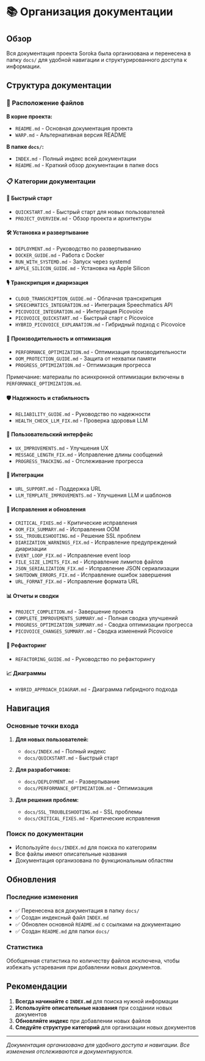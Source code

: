 # 📚 Организация документации

## Обзор

Вся документация проекта Soroka была организована и перенесена в папку `docs/` для удобной навигации и структурированного доступа к информации.

## Структура документации

### 📁 Расположение файлов

**В корне проекта:**
- `README.md` - Основная документация проекта
- `WARP.md` - Альтернативная версия README

**В папке `docs/`:**
- `INDEX.md` - Полный индекс всей документации
- `README.md` - Краткий обзор документации в папке docs

### 📋 Категории документации

#### 🚀 Быстрый старт
- `QUICKSTART.md` - Быстрый старт для новых пользователей
- `PROJECT_OVERVIEW.md` - Обзор проекта и архитектуры

#### 🛠 Установка и развертывание
- `DEPLOYMENT.md` - Руководство по развертыванию
- `DOCKER_GUIDE.md` - Работа с Docker
- `RUN_WITH_SYSTEMD.md` - Запуск через systemd
- `APPLE_SILICON_GUIDE.md` - Установка на Apple Silicon

#### 🎙 Транскрипция и диаризация
- `CLOUD_TRANSCRIPTION_GUIDE.md` - Облачная транскрипция
- `SPEECHMATICS_INTEGRATION.md` - Интеграция Speechmatics API
- `PICOVOICE_INTEGRATION.md` - Интеграция Picovoice
- `PICOVOICE_QUICKSTART.md` - Быстрый старт с Picovoice
- `HYBRID_PICOVOICE_EXPLANATION.md` - Гибридный подход с Picovoice

#### 🔧 Производительность и оптимизация
- `PERFORMANCE_OPTIMIZATION.md` - Оптимизация производительности
- `OOM_PROTECTION_GUIDE.md` - Защита от нехватки памяти
- `PROGRESS_OPTIMIZATION.md` - Оптимизация прогресса
  
Примечание: материалы по асинхронной оптимизации включены в `PERFORMANCE_OPTIMIZATION.md`.

#### 🛡 Надежность и стабильность
- `RELIABILITY_GUIDE.md` - Руководство по надежности
- `HEALTH_CHECK_LLM_FIX.md` - Проверка здоровья LLM

#### 🎨 Пользовательский интерфейс
- `UX_IMPROVEMENTS.md` - Улучшения UX
- `MESSAGE_LENGTH_FIX.md` - Исправление длины сообщений
- `PROGRESS_TRACKING.md` - Отслеживание прогресса

#### 🔗 Интеграции
- `URL_SUPPORT.md` - Поддержка URL
- `LLM_TEMPLATE_IMPROVEMENTS.md` - Улучшения LLM и шаблонов

#### 🐛 Исправления и обновления
- `CRITICAL_FIXES.md` - Критические исправления
- `OOM_FIX_SUMMARY.md` - Исправления OOM
- `SSL_TROUBLESHOOTING.md` - Решение SSL проблем
- `DIARIZATION_WARNINGS_FIX.md` - Исправление предупреждений диаризации
- `EVENT_LOOP_FIX.md` - Исправление event loop
- `FILE_SIZE_LIMITS_FIX.md` - Исправление лимитов файлов
- `JSON_SERIALIZATION_FIX.md` - Исправление JSON сериализации
- `SHUTDOWN_ERRORS_FIX.md` - Исправление ошибок завершения
- `URL_FORMAT_FIX.md` - Исправление формата URL

#### 📊 Отчеты и сводки
- `PROJECT_COMPLETION.md` - Завершение проекта
- `COMPLETE_IMPROVEMENTS_SUMMARY.md` - Полная сводка улучшений
- `PROGRESS_OPTIMIZATION_SUMMARY.md` - Сводка оптимизации прогресса
- `PICOVOICE_CHANGES_SUMMARY.md` - Сводка изменений Picovoice

#### 🔄 Рефакторинг
- `REFACTORING_GUIDE.md` - Руководство по рефакторингу

#### 📈 Диаграммы
- `HYBRID_APPROACH_DIAGRAM.md` - Диаграмма гибридного подхода

## Навигация

### Основные точки входа

1. **Для новых пользователей:**
   - `docs/INDEX.md` - Полный индекс
   - `docs/QUICKSTART.md` - Быстрый старт

2. **Для разработчиков:**
   - `docs/DEPLOYMENT.md` - Развертывание
   - `docs/PERFORMANCE_OPTIMIZATION.md` - Оптимизация

3. **Для решения проблем:**
   - `docs/SSL_TROUBLESHOOTING.md` - SSL проблемы
   - `docs/CRITICAL_FIXES.md` - Критические исправления

### Поиск по документации

- Используйте `docs/INDEX.md` для поиска по категориям
- Все файлы имеют описательные названия
- Документация организована по функциональным областям

## Обновления

### Последние изменения

- ✅ Перенесена вся документация в папку `docs/`
- ✅ Создан индексный файл `INDEX.md`
- ✅ Обновлен основной `README.md` с ссылками на документацию
- ✅ Создан `README.md` для папки `docs/`

### Статистика

Обобщенная статистика по количеству файлов исключена, чтобы избежать устаревания при добавлении новых документов.

## Рекомендации

1. **Всегда начинайте с `INDEX.md`** для поиска нужной информации
2. **Используйте описательные названия** при создании новых документов
3. **Обновляйте индекс** при добавлении новых файлов
4. **Следуйте структуре категорий** для организации новых документов

---

*Документация организована для удобного доступа и навигации. Все изменения отслеживаются и документируются.*
